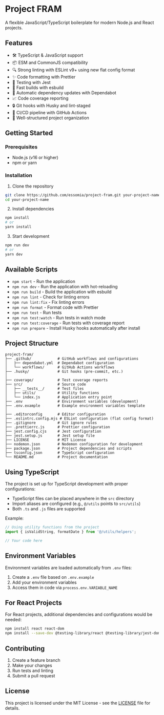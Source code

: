 # Project FRAM

A flexible JavaScript/TypeScript boilerplate for modern Node.js and React projects.

## Features

- 🛠️ TypeScript & JavaScript support
- 📦 ESM and CommonJS compatibility
- 🔍 Strong linting with ESLint v9+ using new flat config format
- ✨ Code formatting with Prettier
- 🧪 Testing with Jest
- 🚀 Fast builds with esbuild
- 🔄 Automatic dependency updates with Dependabot
- 📈 Code coverage reporting
- 🔒 Git hooks with Husky and lint-staged
- 👷 CI/CD pipeline with GitHub Actions
- 📁 Well-structured project organization

## Getting Started

### Prerequisites

- Node.js (v16 or higher)
- npm or yarn

### Installation

1. Clone the repository

```bash
git clone https://github.com/essomia/project-fram.git your-project-name
cd your-project-name
```

2. Install dependencies

```bash
npm install
# or
yarn install
```

3. Start development

```bash
npm run dev
# or
yarn dev
```

## Available Scripts

- `npm start` - Run the application
- `npm run dev` - Run the application with hot-reloading
- `npm run build` - Build the application with esbuild
- `npm run lint` - Check for linting errors
- `npm run lint:fix` - Fix linting errors
- `npm run format` - Format code with Prettier
- `npm run test` - Run tests
- `npm run test:watch` - Run tests in watch mode
- `npm run test:coverage` - Run tests with coverage report
- `npm run prepare` - Install Husky hooks automatically after install

## Project Structure

```
project-fram/
├── .github/            # GitHub workflows and configurations
│   ├── dependabot.yml  # Dependabot configuration
│   └── workflows/      # GitHub Actions workflows
├── .husky/             # Git hooks (pre-commit, etc.)
│
├── coverage/           # Test coverage reports
├── src/                # Source code
│   ├── __tests__/      # Test files
│   ├── utils/          # Utility functions
│   └── index.js        # Application entry point
├── .env                # Environment variables (development)
├── .env.example        # Example environment variables template
│
├── .editorconfig       # Editor configuration
├── .eslintrc.config.mjs # ESLint configuration (flat config format)
├── .gitignore          # Git ignore rules
├── .prettierrc.js      # Prettier configuration
├── jest.config.cjs     # Jest configuration
├── jest.setup.js       # Jest setup file
├── LICENSE             # MIT License
├── nodemon.json        # Nodemon configuration for development
├── package.json        # Project dependencies and scripts
├── tsconfig.json       # TypeScript configuration
└── README.md           # Project documentation
```

## Using TypeScript

The project is set up for TypeScript development with proper configurations:

- TypeScript files can be placed anywhere in the `src` directory
- Import aliases are configured (e.g., `@/utils` points to `src/utils`)
- Both `.ts` and `.js` files are supported

Example:

```typescript
// Using utility functions from the project
import { isValidString, formatDate } from '@/utils/helpers';

// Your code here
```

## Environment Variables

Environment variables are loaded automatically from `.env` files:

1. Create a `.env` file based on `.env.example`
2. Add your environment variables
3. Access them in code via `process.env.VARIABLE_NAME`

## For React Projects

For React projects, additional dependencies and configurations would be needed:

```bash
npm install react react-dom
npm install --save-dev @testing-library/react @testing-library/jest-dom
```

## Contributing

1. Create a feature branch
2. Make your changes
3. Run tests and linting
4. Submit a pull request

## License

This project is licensed under the MIT License - see the [LICENSE](LICENSE) file for details.
